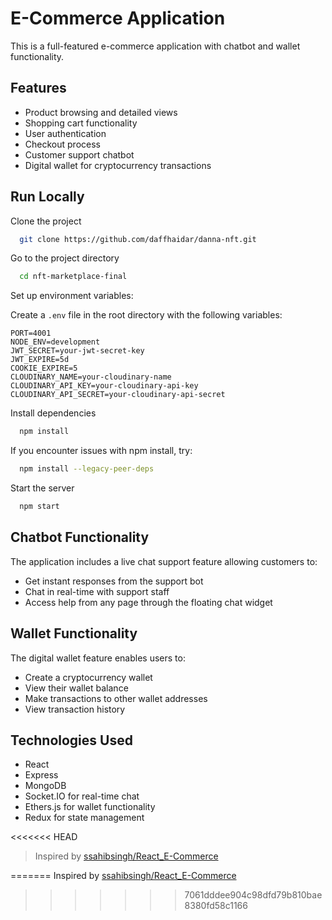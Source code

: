 # E-Commerce Application

This is a full-featured e-commerce application with chatbot and wallet functionality.

## Features

- Product browsing and detailed views
- Shopping cart functionality
- User authentication
- Checkout process
- Customer support chatbot
- Digital wallet for cryptocurrency transactions

## Run Locally

Clone the project

```bash
  git clone https://github.com/daffhaidar/danna-nft.git
```

Go to the project directory

```bash
  cd nft-marketplace-final
```

Set up environment variables:

Create a `.env` file in the root directory with the following variables:
```
PORT=4001
NODE_ENV=development
JWT_SECRET=your-jwt-secret-key
JWT_EXPIRE=5d
COOKIE_EXPIRE=5
CLOUDINARY_NAME=your-cloudinary-name
CLOUDINARY_API_KEY=your-cloudinary-api-key
CLOUDINARY_API_SECRET=your-cloudinary-api-secret
```

Install dependencies

```bash
  npm install
```

If you encounter issues with npm install, try:

```bash
  npm install --legacy-peer-deps
```

Start the server

```bash
  npm start
```

## Chatbot Functionality

The application includes a live chat support feature allowing customers to:
- Get instant responses from the support bot
- Chat in real-time with support staff
- Access help from any page through the floating chat widget

## Wallet Functionality

The digital wallet feature enables users to:
- Create a cryptocurrency wallet
- View their wallet balance
- Make transactions to other wallet addresses
- View transaction history

## Technologies Used

- React
- Express
- MongoDB
- Socket.IO for real-time chat
- Ethers.js for wallet functionality
- Redux for state management

<<<<<<< HEAD
> Inspired by [ssahibsingh/React_E-Commerce](https://github.com/ssahibsingh/React_E-Commerce)

=======
 Inspired by [ssahibsingh/React_E-Commerce](https://github.com/ssahibsingh/React_E-Commerce)
>>>>>>> 7061dddee904c98dfd79b810bae8380fd58c1166
